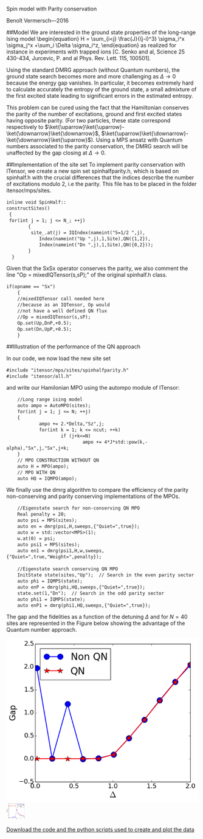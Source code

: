 <span class='article_title'>Spin model with Parity conservation</span>

<span class='article_sig'>Benoît Vermersch&mdash;2016</span>

##Model
We are interested in the ground state properties of the long-range Ising model
\begin{equation}
H = \sum_{i<j} \frac{J}{(j-i)^3} \sigma_i^x \sigma_j^x +\sum_i \Delta \sigma_i^z, 
\end{equation}
as realized for instance in experiments with trapped ions [C. Senko and al, Science 25 430-434, Jurcevic, P. and al Phys. Rev. Lett. 115, 100501].


Using the standard DMRG approach (without Quantum numbers), the ground state search becomes more and more challenging as  $\Delta\to0$ because the energy gap vanishes.
In particular, it becomes extremely hard to calculate accurately the entropy of the ground state, a small admixture of the first excited state leading to significant errors in the estimated entropy.

This problem can be cured using the fact that the Hamiltonian conserves the parity of the number of excitations, ground and first excited states having opposite parity. 
(For two particles, these state correspond respectively to $\ket{\uparrow}\ket{\uparrow}-\ket{\downarrow}\ket{\downarrow}$, $\ket{\uparrow}\ket{\downarrow}-\ket{\downarrow}\ket{\uparrow}$).
Using a MPS ansatz with Quantum numbers associated to the parity conservation, the DMRG search will be unaffected by the gap closing at $\Delta\to 0$.

##Implementation of the site set
To implement parity conservation with ITensor, we create a new spin set spinhalfparity.h, which is based on spinhalf.h with the crucial differences that the indices describe the number of excitations modulo 2, i.e the parity. This file has to be placed in the folder itensor/mps/sites.


    inline void SpinHalf::
    constructSites()
     {
     for(int j = 1; j <= N_; ++j)
            {
             site_.at(j) = IQIndex(nameint("S=1/2 ",j),
                Index(nameint("Up ",j),1,Site),QN({1,2}),
                Index(nameint("Dn ",j),1,Site),QN({0,2}));
            }
      }

Given that the SxSx operator conserves the parity, we also comment the line  "Op = mixedIQTensor(s,sP);" of the original spinhalf.h class.


    if(opname == "Sx")
        {
        //mixedIQTensor call needed here
        //because as an IQTensor, Op would
        //not have a well defined QN flux
        //Op = mixedIQTensor(s,sP);
        Op.set(Up,DnP,+0.5);
        Op.set(Dn,UpP,+0.5);
        }


##Illustration of the performance of the QN approach

In our code, we now load the new site set


    #include "itensor/mps/sites/spinhalfparity.h"
    #include "itensor/all.h"


and write our Hamilonian MPO using the autompo module of ITensor:

        //Long range ising model
        auto ampo = AutoMPO(sites);
        for(int j = 1; j <= N; ++j)
        {
                ampo += 2.*Delta,"Sz",j;
                for(int k = 1; k <= ncut; ++k)
                        if (j+k<=N)
                                ampo += 4*J*std::pow(k,-alpha),"Sx",j,"Sx",j+k;
        }
        // MPO CONSTRUCTION WITHOUT QN
        auto H = MPO(ampo);
        // MPO WITH QN
        auto HQ = IQMPO(ampo);


We finally use the dmrg algorithm to compare the efficiency of the parity non-conserving and parity conserving implementations of the MPOs.


        //Eigenstate search for non-conserving QN MPO
        Real penalty = 20;
        auto psi = MPS(sites);
        auto en = dmrg(psi,H,sweeps,{"Quiet=",true});
        auto w = std::vector<MPS>(1);
        w.at(0) = psi;
        auto psi1 = MPS(sites);
        auto en1 = dmrg(psi1,H,w,sweeps,{"Quiet=",true,"Weight=",penalty});

        //Eigenstate search conserving QN MPO
        InitState state(sites,"Up");  // Search in the even parity sector
        auto phi = IQMPS(state);
        auto enP = dmrg(phi,HQ,sweeps,{"Quiet=",true});
        state.set(1,"Dn");  // Search in the odd parity sector
        auto phi1 = IQMPS(state);
        auto enP1 = dmrg(phi1,HQ,sweeps,{"Quiet=",true});

     
The gap and the fidelities as a function of the detuning $\Delta$  and for $N=40$ sites are represented in the Figure below showing the advantage of the Quantum number approach.

<img src="gap.png" alt="Diagram" style="width:50x;"/>
<img src="entropy.png" alt="Diagram" style="width:50px;"/>

 
<a href="parityQN.zip">Download the code and the python scripts used to create and plot the data</a>



